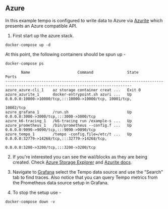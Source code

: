 ## Azure
In this example tempo is configured to write data to Azure via [Azurite](https://github.com/Azure/Azurite) which presents an Azure compatible API.

1. First start up the azure stack.

```console
docker-compose up -d
```

At this point, the following containers should be spun up -

```console
docker-compose ps
```
```
       Name                     Command               State                                 Ports                             
------------------------------------------------------------------------------------------------------------------------------
azure_azure-cli_1    az storage container creat ...   Exit 0                                                                  
azure_azurite_1      docker-entrypoint.sh azuri ...   Up       0.0.0.0:10000->10000/tcp,:::10000->10000/tcp, 10001/tcp,       
                                                               10002/tcp                                                      
azure_grafana_1      /run.sh                          Up       0.0.0.0:3000->3000/tcp,:::3000->3000/tcp                       
azure_k6-tracing_1   /k6-tracing run /example-s ...   Up                                                                      
azure_prometheus_1   /bin/prometheus --config.f ...   Up       0.0.0.0:9090->9090/tcp,:::9090->9090/tcp                       
azure_tempo_1        /tempo -config.file=/etc/t ...   Up       0.0.0.0:32779->14268/tcp,:::32779->14268/tcp,                  
                                                               0.0.0.0:3200->3200/tcp,:::3200->3200/tcp   
```

2. If you're interested you can see the wal/blocks as they are being created.  Check [Azure Storage Explorer](https://azure.microsoft.com/en-us/features/storage-explorer/) 
and [Azurite docs](https://docs.microsoft.com/en-us/azure/storage/common/storage-use-azurite).
   
3. Navigate to [Grafana](http://localhost:3000/explore) select the Tempo data source and use the "Search"
tab to find traces. Also notice that you can query Tempo metrics from the Prometheus data source setup in 
Grafana.

4. To stop the setup use -

```console
docker-compose down -v
```
